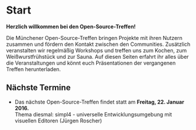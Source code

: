 <div id="content">
		<div class="post">
			<h1 class="title">Start</h1>
			<div class="entry">
				<p><strong>Herzlich willkommen bei den Open-Source-Treffen!</strong></p>
<p>Die Münchener Open-Source-Treffen bringen Projekte mit ihren Nutzern zusammen und fördern den Kontakt zwischen den Communities. Zusätzlich veranstalten wir regelmäßig Workshops und treffen uns zum Kochen, zum Weißwurstfrühstück und zur Sauna. Auf diesen Seiten erfahrt ihr alles über die Veranstaltungen und könnt euch Präsentationen der vergangenen Treffen herunterladen.</p>
<h2>Nächste Termine</h2>
<ul>
<li>Das nächste Open-Source-Treffen findet statt am&nbsp;<strong>Freitag, 22. Januar 2016.<br></strong>Thema diesmal: simpl4 - universelle Entwicklungsumgebung mit visuellen Editoren (Jürgen Roscher)<strong><br></strong></li>
</ul>            </div>
		</div>
	</div>